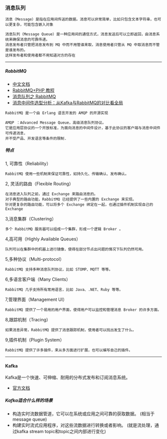 ### 消息队列

```消息（Message）是指在应用间传送的数据。消息可以非常简单，比如只包含文本字符串，也可以更复杂，可能包含嵌入对象```
```
消息队列（Message Queue）是一种应用间的通信方式，消息发送后可以立即返回，由消息系统来确保消息的可靠传递。
消息发布者只管把消息发布到 MQ 中而不用管谁来取，消息使用者只管从 MQ 中取消息而不管是谁发布的。
这样发布者和使用者都不用知道对方的存在
```
---
##### RabbitMQ
- [中文文档](http://rabbitmq.mr-ping.com/)
- [RabbitMQ+PHP 教程](https://segmentfault.com/a/1190000011825148)
- [消息队列之 RabbitMQ](https://www.jianshu.com/p/79ca08116d57)
- [消息中间件选型分析：从Kafka与RabbitMQ的对比看全局](http://www.infoq.com/cn/articles/kafka-vs-rabbitmq?utm_campaign=rightbar_v2&utm_source=infoq&utm_medium=articles_link&utm_content=link_text)

```
RabbitMQ 是一个由 Erlang 语言开发的 AMQP 的开源实现
```
```
AMQP ：Advanced Message Queue，高级消息队列协议。
它是应用层协议的一个开放标准，为面向消息的中间件设计，基于此协议的客户端与消息中间件可传递消息，
并不受产品、开发语言等条件的限制.
```
##### 特点
 1, 可靠性（Reliability）
```
RabbitMQ 使用一些机制来保证可靠性，如持久化、传输确认、发布确认。
```
2, 灵活的路由（Flexible Routing）
```
在消息进入队列之前，通过 Exchange 来路由消息的。
对于典型的路由功能，RabbitMQ 已经提供了一些内置的 Exchange 来实现。
针对更复杂的路由功能，可以将多个 Exchange 绑定在一起，也通过插件机制实现自己的 Exchange 
```
3,消息集群（Clustering）
```
多个 RabbitMQ 服务器可以组成一个集群，形成一个逻辑 Broker 。
```
4,高可用（Highly Available Queues）
```
队列可以在集群中的机器上进行镜像，使得在部分节点出问题的情况下队列仍然可用。
```
5,多种协议（Multi-protocol）
```
RabbitMQ 支持多种消息队列协议，比如 STOMP、MQTT 等等。
```
6,多语言客户端（Many Clients）
```
RabbitMQ 几乎支持所有常用语言，比如 Java、.NET、Ruby 等等。
```
7,管理界面（Management UI）
```
RabbitMQ 提供了一个易用的用户界面，使得用户可以监控和管理消息 Broker 的许多方面。
```
8,跟踪机制（Tracing）
```
如果消息异常，RabbitMQ 提供了消息跟踪机制，使用者可以找出发生了什么。
```
9,插件机制（Plugin System）
```
RabbitMQ 提供了许多插件，来从多方面进行扩展，也可以编写自己的插件。
```

----
#### Kafka

Kafka是一个快速、可伸缩、耐用的分布式发布和订阅消息系统。

- [官方文档](http://cwiki.apachecn.org/pages/viewpage.action?pageId=2885670)

##### Kafka适合什么样的场景
 - 构造实时流数据管道，它可以在系统或应用之间可靠的获取数据。 (相当于message queue)
 - 构建实时流式应用程序，对这些流数据进行转换或者影响。      (就是流处理，通过kafka stream topic和topic之间内部进行变化)
